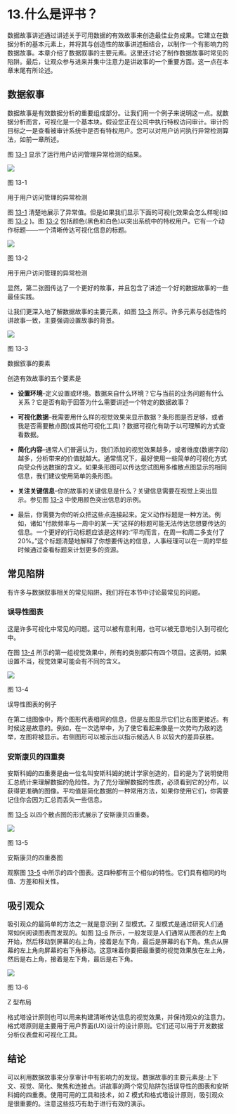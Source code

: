 # 13.什么是评书？

数据故事讲述通过讲述关于可用数据的有效故事来创造最佳业务成果。它建立在数据分析的基本元素上，并将其与创造性的故事讲述相结合，以制作一个有影响力的数据故事。本章介绍了数据叙事的主要元素。这里还讨论了制作数据故事时常见的陷阱。最后，让观众参与进来并集中注意力是讲故事的一个重要方面。这一点在本章末尾有所论述。

## 数据叙事

数据故事是有效数据分析的重要组成部分。让我们用一个例子来说明这一点。就数据分析而言，可视化是一个基本块。假设您正在公司中执行特权访问审计。审计的目标之一是查看被审计系统中是否有特权用户。您可以对用户访问执行异常检测算法，如前一章所述。

图 [13-1](#Fig1) 显示了运行用户访问管理异常检测的结果。

![](../images/513842_1_En_13_Chapter/513842_1_En_13_Fig1_HTML.jpg)

图 13-1

用于用户访问管理的异常检测

图 [13-1](#Fig1) 清楚地展示了异常值。但是如果我们显示下面的可视化效果会怎么样呢(如图 [13-2](#Fig2) )。图 [13-2](#Fig2) 包括颜色(黑色和白色)以突出系统中的特权用户。它有一个动作标题——一个清晰传达可视化信息的标题。

![](../images/513842_1_En_13_Chapter/513842_1_En_13_Fig2_HTML.jpg)

图 13-2

用于用户访问管理的异常检测

显然，第二张图传达了一个更好的故事，并且包含了讲述一个好的数据故事的一些最佳实践。

让我们更深入地了解数据故事的主要元素，如图 [13-3](#Fig3) 所示。许多元素与创造性的讲故事一致，主要强调设置故事的背景。

![](../images/513842_1_En_13_Chapter/513842_1_En_13_Fig3_HTML.jpg)

图 13-3

数据叙事的要素

创造有效故事的五个要素是

*   **设置环境**–定义设置或环境。数据来自什么环境？它与当前的业务问题有什么关系？它是否有助于回答为什么需要讲述一个特定的数据故事？

*   **可视化数据**–我需要用什么样的视觉效果来显示数据？条形图是否足够，或者我是否需要散点图(或其他可视化工具)？数据可视化有助于以可理解的方式查看数据。

*   **简化内容**–通常人们普遍认为，我们添加的视觉效果越多，或者维度(数据字段)越多，分析带来的价值就越大。通常情况下，最好使用一些简单的可视化方式向受众传达数据的含义。如果条形图可以传达您试图用多维散点图显示的相同信息，我们建议使用简单的条形图。

*   **关注关键信息**–你的故事的关键信息是什么？关键信息需要在视觉上突出显示。参见图 [13-3](#Fig3) 中使用颜色突出信息的示例。

*   最后，你需要为你的听众把这些点连接起来。定义动作标题是一种方法。例如，诸如“付款频率与一周中的某一天”这样的标题可能无法传达您想要传达的信息。一个更好的行动标题应该是这样的:“平均而言，在周一和周二多支付了 20%。”这个标题清楚地解释了你想要传达的信息，人事经理可以在一周的早些时候通过查看标题来计划更多的资源。

## 常见陷阱

有许多与数据叙事相关的常见陷阱。我们将在本节中讨论最常见的问题。

### 误导性图表

这是许多可视化中常见的问题。这可以被有意利用，也可以被无意地引入到可视化中。

在图 [13-4](#Fig4) 所示的第一组视觉效果中，所有的类别都只有四个项目。这表明，如果设置不当，视觉效果可能会有不同的含义。

![](../images/513842_1_En_13_Chapter/513842_1_En_13_Fig4_HTML.jpg)

图 13-4

误导性图表的例子

在第二组图像中，两个图形代表相同的信息，但是左图显示它们比右图更接近。有时候这是故意的。例如，在一次选举中，为了使它看起来像是一次势均力敌的选举，左图将被显示。右侧图形可以被示出以指示候选人 B 以较大的差异获胜。

### 安斯康贝的四重奏

安斯科姆的四重奏是由一位名叫安斯科姆的统计学家创造的，目的是为了说明使用汇总统计来理解数据的危险性。为了充分理解数据的性质，必须看到它的分布，以获得更准确的图像。平均值是简化数据的一种常用方法，如果你使用它们，你需要记住你会因为汇总而丢失一些信息。

图 [13-5](#Fig5) 以四个散点图的形式展示了安斯康贝四重奏。

![](../images/513842_1_En_13_Chapter/513842_1_En_13_Fig5_HTML.jpg)

图 13-5

安斯康贝的四重奏图

观察图 [13-5](#Fig5) 中所示的四个图表。这四种都有三个相似的特性。它们具有相同的均值、方差和相关性。

## 吸引观众

吸引观众的最简单的方法之一就是意识到 Z 型模式。Z 型模式是通过研究人们通常如何阅读图表而发现的。如图 [13-6](#Fig6) 所示，一般发现是人们通常从图表的左上角开始，然后移动到屏幕的右上角，接着是左下角，最后是屏幕的右下角。焦点从屏幕的左上角向屏幕的右下角移动。这意味着你要把最重要的视觉效果放在左上角，然后是右上角，接着是左下角，最后是右下角。

![](../images/513842_1_En_13_Chapter/513842_1_En_13_Fig6_HTML.jpg)

图 13-6

Z 型布局

格式塔设计原则也可以用来构建清晰传达信息的视觉效果，并保持观众的注意力。格式塔原则是主要用于用户界面(UX)设计的设计原则。它们还可以用于开发数据分析仪表盘和可视化工具。

## 结论

可以利用数据故事来分享审计中有影响力的发现。数据故事的主要元素是:上下文、视觉、简化、聚焦和连接点。讲故事的两个常见陷阱包括误导性的图表和安斯科姆的四重奏。使用可用的工具和技术，如 Z 模式和格式塔设计原则，吸引观众是很重要的。注意这些技巧有助于进行有效的演示。